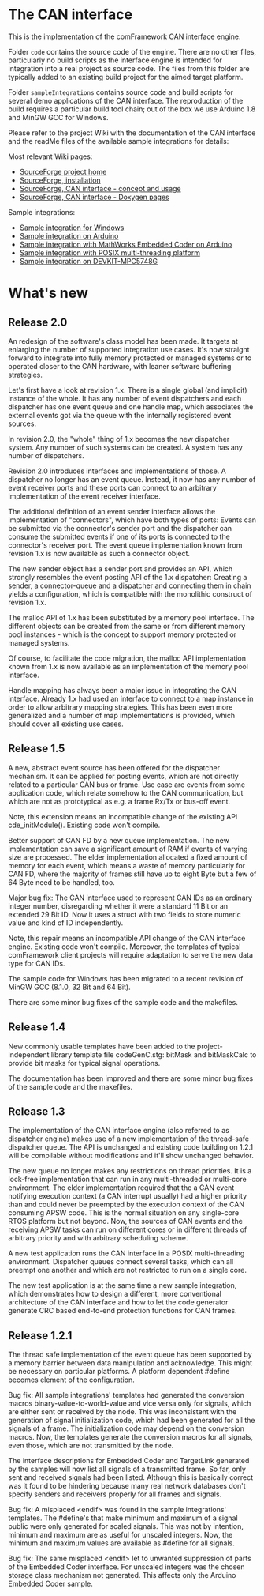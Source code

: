 # The CAN interface #

This is the implementation of the comFramework CAN interface engine. 

Folder `code` contains the source code of the engine. There are no other
files, particularly no build scripts as the interface engine is intended
for integration into a real project as source code. The files from this
folder are typically added to an existing build project for the aimed
target platform.

Folder `sampleIntegrations` contains source code and build scripts for
several demo applications of the CAN interface. The reproduction of the
build requires a particular build tool chain; out of the box we use
Arduino 1.8 and MinGW GCC for Windows.

Please refer to the project Wiki with the documentation of the CAN interface
and the readMe files of the available sample integrations for details:

Most relevant Wiki pages:

-   [SourceForge project home](https://sourceforge.net/p/comframe/wiki/Home/)
-   [SourceForge, installation](https://sourceforge.net/p/comframe/wiki/Installation/)
-   [SourceForge, CAN interface - concept and usage](https://sourceforge.net/p/comframe/wiki/The%20CAN%20Interface/)
-   [SourceForge, CAN interface - Doxygen pages](https://svn.code.sf.net/p/comframe/code/canInterface/trunk/doc/doxygen/html/index.html)

Sample integrations:

-   [Sample integration for Windows](https://svn.code.sf.net/p/comframe/code/canInterface/trunk/sampleIntegrations/winSampleIntegration/readMe.html)
-   [Sample integration on Arduino](https://svn.code.sf.net/p/comframe/code/canInterface/trunk/sampleIntegrations/arduinoSampleIntegration/readMe.html)
-   [Sample integration with MathWorks Embedded Coder on Arduino](https://svn.code.sf.net/p/comframe/code/canInterface/trunk/sampleIntegrations/arduinoSampleIntegrationEmbeddedCoder/readMe.html)
-   [Sample integration with POSIX multi-threading platform](https://svn.code.sf.net/p/comframe/code/canInterface/trunk/sampleIntegrations/winTestMT/readMe.html)
-   [Sample integration on DEVKIT-MPC5748G](https://github.com/PeterVranken/DEVKIT-MPC5748G/tree/master/samples/CAN)

# What's new #

## Release 2.0 ##

An redesign of the software's class model has been made. It targets at
enlarging the number of supported integration use cases. It's now straight
forward to integrate into fully memory protected or managed systems or to
operated closer to the CAN hardware, with leaner software buffering
strategies.

Let's first have a look at revision 1.x. There is a single global (and
implicit) instance of the whole. It has any number of event dispatchers
and each dispatcher has one event queue and one handle map, which
associates the external events got via the queue with the internally
registered event sources.

In revision 2.0, the "whole" thing of 1.x becomes the new dispatcher
system. Any number of such systems can be created. A system has any number
of dispatchers.

Revision 2.0 introduces interfaces and implementations of those. A
dispatcher no longer has an event queue. Instead, it now has any number of
event receiver ports and these ports can connect to an arbitrary
implementation of the event receiver interface.

The additional definition of an event sender interface allows the
implementation of "connectors", which have both types of ports: Events can
be submitted via the connector's sender port and the dispatcher can
consume the submitted events if one of its ports is connected to the
connector's receiver port. The event queue implementation known from
revision 1.x is now available as such a connector object.

The new sender object has a sender port and provides an API, which
strongly resembles the event posting API of the 1.x dispatcher: Creating a
sender, a connector-queue and a dispatcher and connecting them in chain
yields a configuration, which is compatible with the monolithic construct
of revision 1.x.

The malloc API of 1.x has been substituted by a memory pool interface. The
different objects can be created from the same or from different memory
pool instances - which is the concept to support memory protected or
managed systems.

Of course, to facilitate the code migration, the malloc API implementation
known from 1.x is now available as an implementation of the memory pool
interface.

Handle mapping has always been a major issue in integrating the CAN
interface. Already 1.x had used an interface to connect to a map instance
in order to allow arbitrary mapping strategies. This has been even more
generalized and a number of map implementations is provided, which should
cover all existing use cases.

## Release 1.5 ##

A new, abstract event source has been offered for the dispatcher
mechanism. It can be applied for posting events, which are not directly
related to a particular CAN bus or frame. Use case are events from some
application code, which relate somehow to the CAN communication, but which
are not as prototypical as e.g. a frame Rx/Tx or bus-off event.

Note, this extension means an incompatible change of the existing API
cde_initModule(). Existing code won't compile.

Better support of CAN FD by a new queue implementation. The new
implementation can save a significant amount of RAM if events of varying
size are processed. The elder implementation allocated a fixed amount of
memory for each event, which means a waste of memory particularly for CAN
FD, where the majority of frames still have up to eight Byte but a few of
64 Byte need to be handled, too.

Major bug fix: The CAN interface used to represent CAN IDs as an ordinary
integer number, disregarding whether it were a standard 11 Bit or an
extended 29 Bit ID. Now it uses a struct with two fields to store numeric
value and kind of ID independently.

Note, this repair means an incompatible API change of the CAN interface
engine. Existing code won't compile. Moreover, the templates of typical
comFramework client projects will require adaptation to serve the new data
type for CAN IDs.

The sample code for Windows has been migrated to a recent revision of
MinGW GCC (8.1.0, 32 Bit and 64 Bit).

There are some minor bug fixes of the sample code and the makefiles.

## Release 1.4 ##

New commonly usable templates have been added to the project-independent
library template file codeGenC.stg: bitMask and bitMaskCalc to provide bit
masks for typical signal operations.

The documentation has been improved and there are some minor bug
fixes of the sample code and the makefiles.

## Release 1.3 ##

The implementation of the CAN interface engine (also referred to as
dispatcher engine) makes use of a new implementation of the thread-safe
dispatcher queue. The API is unchanged and existing code building on 1.2.1
will be compilable without modifications and it'll show unchanged
behavior.

The new queue no longer makes any restrictions on thread priorities.
It is a lock-free implementation that can run in any multi-threaded or
multi-core environment. The elder implementation required that the a CAN
event notifying execution context (a CAN interrupt usually) had a higher
priority than and could never be preempted by the execution context of the
CAN consuming APSW code. This is the normal situation on any single-core
RTOS platform but not beyond. Now, the sources of CAN events and the
receiving APSW tasks can run on different cores or in different threads of
arbitrary priority and with arbitrary scheduling scheme.

A new test application runs the CAN interface in a POSIX multi-threading
environment. Dispatcher queues connect several tasks, which can all
preempt one another and which are not restricted to run on a single core.

The new test application is at the same time a new sample integration,
which demonstrates how to design a different, more conventional
architecture of the CAN interface and how to let the code generator
generate CRC based end-to-end protection functions for CAN frames.

## Release 1.2.1 ##

The thread safe implementation of the event queue has been supported by a
memory barrier between data manipulation and acknowledge. This might be
necessary on particular platforms. A platform dependent #define becomes
element of the configuration.

Bug fix: All sample integrations' templates had generated the conversion
macros binary-value-to-world-value and vice versa only for signals, which
are either sent or received by the node. This was inconsistent with the
generation of signal initialization code, which had been generated for all
the signals of a frame. The initialization code may depend on the
conversion macros. Now, the templates generate the conversion macros for
all signals, even those, which are not transmitted by the node.

The interface descriptions for Embedded Coder and TargetLink generated by
the samples will now list all signals of a transmitted frame. So far, only
sent and received signals had been listed. Although this is basically
correct was it found to be hindering because many real network databases
don't specify senders and receivers properly for all frames and signals.

Bug fix: A misplaced \<endif> was found in the sample integrations'
templates. The #define's that make minimum and maximum of a signal public
were only generated for scaled signals. This was not by intention, minimum
and maximum are as useful for unscaled integers. Now, the minimum and
maximum values are available as #define for all signals.

Bug fix: The same misplaced \<endif> let to unwanted suppression of parts
of the Embedded Coder interface. For unscaled integers was the chosen
storage class mechanism not generated. This affects only the Arduino
Embedded Coder sample.
